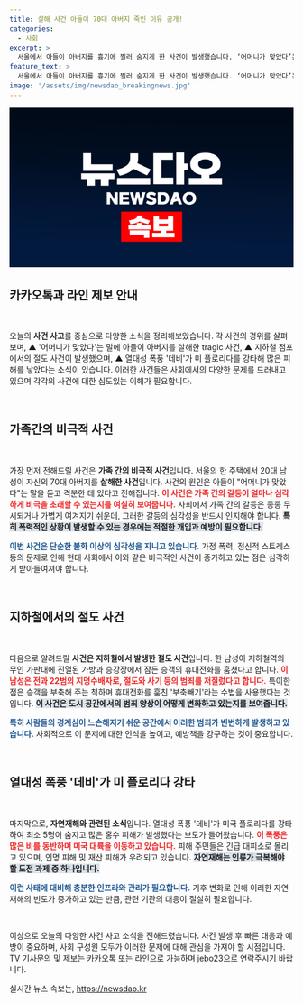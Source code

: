 ```yaml
---
title: 살해 사건 아들이 70대 아버지 죽인 이유 공개!
categories:
  - 사회
excerpt: >
  서울에서 아들이 아버지를 흉기에 찔러 숨지게 한 사건이 발생했습니다. ‘어머니가 맞았다’는 말에 분노한 20대 남성의 잔혹한 범행. 또, 지하철에서 절도범이 검거된 소식과 플로리다를 강타한 열대성 폭풍 데비로 인한 사망자도 전해집니다. 클릭해 자세한 소식 알아보세요!
feature_text: >
  서울에서 아들이 아버지를 흉기에 찔러 숨지게 한 사건이 발생했습니다. ‘어머니가 맞았다’는 말에 분노한 20대 남성의 잔혹한 범행. 또, 지하철에서 절도범이 검거된 소식과 플로리다를 강타한 열대성 폭풍 데비로 인한 사망자도 전해집니다. 클릭해 자세한 소식 알아보세요!
image: '/assets/img/newsdao_breakingnews.jpg'
---
```


<p><img src="/assets/img/newsdao_breakingnews.jpg" alt="bookingtag 속보" /></p>

<h2 data-ke-size="size26">카카오톡과 라인 제보 안내</h2>

<p data-ke-size="size16">&nbsp;</p>

<p>오늘의 <strong>사건 사고</strong>를 중심으로 다양한 소식을 정리해보았습니다. 각 사건의 경위를 살펴보며, ▲ '어머니가 맞았다'는 말에 아들이 아버지를 살해한 tragic 사건, ▲ 지하철 점포에서의 절도 사건이 발생했으며, ▲ 열대성 폭풍 '데비'가 미 플로리다를 강타해 많은 피해를 낳았다는 소식이 있습니다. 이러한 사건들은 사회에서의 다양한 문제를 드러내고 있으며 각각의 사건에 대한 심도있는 이해가 필요합니다. </p>

<p data-ke-size="size16">&nbsp;</p>

<h2 data-ke-size="size26">가족간의 비극적 사건</h2>

<p data-ke-size="size16">&nbsp;</p>

<p>가장 먼저 전해드릴 사건은 <strong>가족 간의 비극적 사건</strong>입니다. 서울의 한 주택에서 20대 남성이 자신의 70대 아버지를 <strong>살해한 사건</strong>입니다. 사건의 원인은 아들이 "어머니가 맞았다"는 말을 듣고 격분한 데 있다고 전해집니다. <b><span style="color: #ee2323;">이 사건은 가족 간의 갈등이 얼마나 심각하게 비극을 초래할 수 있는지를 여실히 보여줍니다.</span></b> 사회에서 가족 간의 갈등은 종종 무시되거나 가볍게 여겨지기 쉬운데, 그러한 갈등의 심각성을 반드시 인지해야 합니다. <b><span style="background-color: #21538527;">특히 폭력적인 상황이 발생할 수 있는 경우에는 적절한 개입과 예방이 필요합니다.</span></b></p>

<p><b><span style="color: #1a5490;">이번 사건은 단순한 불화 이상의 심각성을 지니고 있습니다.</span></b> 가정 폭력, 정신적 스트레스 등의 문제로 인해 현대 사회에서 이와 같은 비극적인 사건이 증가하고 있는 점은 심각하게 받아들여져야 합니다. </p>

<p data-ke-size="size16">&nbsp;</p>

<h2 data-ke-size="size26">지하철에서의 절도 사건</h2>

<p data-ke-size="size16">&nbsp;</p>

<p>다음으로 알려드릴 <strong>사건은 지하철에서 발생한 절도 사건</strong>입니다. 한 남성이 지하철역의 무인 가판대에 진열된 가방과 승강장에서 잠든 승객의 휴대전화를 훔쳤다고 합니다. <b><span style="color: #ee2323;">이 남성은 전과 22범의 지명수배자로, 절도와 사기 등의 범죄를 저질렀다고 합니다.</span></b> 특이한 점은 승객을 부축해 주는 척하며 휴대전화를 훔친 '부축빼기'라는 수법을 사용했다는 것입니다. <b><span style="background-color: #21538527;">이 사건은 도시 공간에서의 범죄 양상이 어떻게 변화하고 있는지를 보여줍니다.</span></b> </p>

<p><b><span style="color: #1a5490;">특히 사람들의 경계심이 느슨해지기 쉬운 공간에서 이러한 범죄가 빈번하게 발생하고 있습니다.</span></b> 사회적으로 이 문제에 대한 인식을 높이고, 예방책을 강구하는 것이 중요합니다. </p>

<p data-ke-size="size16">&nbsp;</p>

<h2 data-ke-size="size26">열대성 폭풍 '데비'가 미 플로리다 강타</h2>

<p data-ke-size="size16">&nbsp;</p>

<p>마지막으로, <strong>자연재해와 관련된 소식</strong>입니다. 열대성 폭풍 '데비'가 미국 플로리다를 강타하여 최소 5명이 숨지고 많은 홍수 피해가 발생했다는 보도가 들어왔습니다. <b><span style="color: #ee2323;">이 폭풍은 많은 비를 동반하며 미국 대륙을 이동하고 있습니다.</span></b> 피해 주민들은 긴급 대피소로 몰리고 있으며, 인명 피해 및 재산 피해가 우려되고 있습니다. <b><span style="background-color: #21538527;">자연재해는 인류가 극복해야 할 도전 과제 중 하나입니다.</span></b> </p>

<p><b><span style="color: #1a5490;">이런 사태에 대비해 충분한 인프라와 관리가 필요합니다.</span></b> 기후 변화로 인해 이러한 자연재해의 빈도가 증가하고 있는 만큼, 관련 기관의 대응이 절실히 필요합니다. </p>

<p data-ke-size="size16">&nbsp;</p>

<p>이상으로 오늘의 다양한 사건 사고 소식을 전해드렸습니다. 사건 발생 후 빠른 대응과 예방이 중요하며, 사회 구성원 모두가 이러한 문제에 대해 관심을 가져야 할 시점입니다. TV 기사문의 및 제보는 카카오톡 또는 라인으로 가능하며 jebo23으로 연락주시기 바랍니다.</p>
실시간 뉴스 속보는, <a href="https://newsdao.kr" rel="dofollow">https://newsdao.kr</a>


